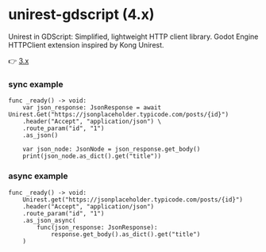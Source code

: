 # unirest-gdscript (4.x)
Unirest in GDScript: Simplified, lightweight HTTP client library. Godot Engine HTTPClient extension inspired by Kong Unirest.

👉 [3.x](https://github.com/fenix-hub/unirest-gdscript)

### sync example
```gdscript
func _ready() -> void:
	var json_response: JsonResponse = await Unirest.Get("https://jsonplaceholder.typicode.com/posts/{id}")  
	.header("Accept", "application/json") \
	.route_param("id", "1")
	.as_json()
	
	var json_node: JsonNode = json_response.get_body()
	print(json_node.as_dict().get("title"))
```

### async example
```gdscript
func _ready() -> void:
	Unirest.get("https://jsonplaceholder.typicode.com/posts/{id}") 
	.header("Accept", "application/json") 
	.route_param("id", "1")
	.as_json_async(
		func(json_response: JsonResponse):
			response.get_body().as_dict().get("title")
	)
```
